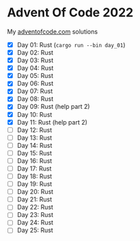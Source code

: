 # Advent Of Code 2022

My [adventofcode.com](https://adventofcode.com/2022) solutions

- [x] Day 01: Rust (`cargo run --bin day_01`)
- [x] Day 02: Rust
- [x] Day 03: Rust
- [x] Day 04: Rust
- [x] Day 05: Rust
- [x] Day 06: Rust
- [x] Day 07: Rust
- [x] Day 08: Rust
- [x] Day 09: Rust (help part 2)
- [x] Day 10: Rust
- [x] Day 11: Rust (help part 2)
- [ ] Day 12: Rust
- [ ] Day 13: Rust
- [ ] Day 14: Rust
- [ ] Day 15: Rust
- [ ] Day 16: Rust
- [ ] Day 17: Rust
- [ ] Day 18: Rust
- [ ] Day 19: Rust
- [ ] Day 20: Rust
- [ ] Day 21: Rust
- [ ] Day 22: Rust
- [ ] Day 23: Rust
- [ ] Day 24: Rust
- [ ] Day 25: Rust

